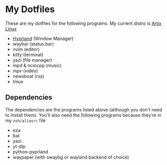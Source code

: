 # My Dotfiles

These are my dotfiles for the following programs. My current distro is [Artix Linux](https://www.artixlinux.org)

- [Hyprland](https://www.hyprland.org) (Window Manager)
- waybar (status bar)
- nvim (editor)
- kitty (terminal)
- yazi (file manager)
- mpd & ncmcpp (music)
- mpv (video)
- newsboat (rss)
- tmux

## Dependencies

The dependencies are the programs listed above (although you don't need to install them). You'll also need the following programs because they're in my `zsh/aliasrc` file

- eza
- bat
- yazi
- yt-dlp
- python-pyprland
- waypaper (with swaybg or wayland backend of choice)
